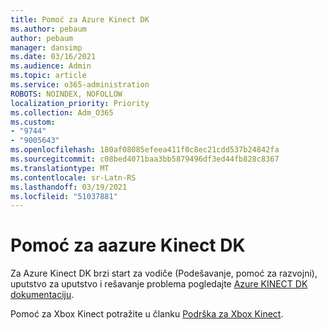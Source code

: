 ```yaml
---
title: Pomoć za Azure Kinect DK
ms.author: pebaum
author: pebaum
manager: dansimp
ms.date: 03/16/2021
ms.audience: Admin
ms.topic: article
ms.service: o365-administration
ROBOTS: NOINDEX, NOFOLLOW
localization_priority: Priority
ms.collection: Adm_O365
ms.custom:
- "9744"
- "9005643"
ms.openlocfilehash: 180af08085efeea411f0c8ec21cdd537b24842fa
ms.sourcegitcommit: c08bed4071baa3bb5879496df3ed44fb828c8367
ms.translationtype: MT
ms.contentlocale: sr-Latn-RS
ms.lasthandoff: 03/19/2021
ms.locfileid: "51037881"
---
```

# <a name="help-with-azaure-kinect-dk"></a>Pomoć za aazure Kinect DK

Za Azure Kinect DK brzi start za vodiče (Podešavanje, pomoć za razvojni), uputstvo za uputstvo i rešavanje problema pogledajte [Azure KINECT DK dokumentaciju](https://docs.microsoft.com/azure/kinect-dk/).


Pomoć za Xbox Kinect potražite u članku [Podrška za Xbox Kinect](https://www.xbox.com/Search?q=kinect&rtc=1#nav-support).